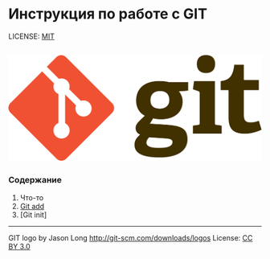 # Инструкция по работе с GIT

LICENSE: [MIT](./license.md)

![git logo](./assets/1920px-Git-logo.svg.png)
---
### Содержание
1. Что-то
2. [Git add](./add.md)
3. [Git init]

---
GIT logo by Jason Long http://git-scm.com/downloads/logos
License: [CC BY 3.0](https://creativecommons.org/licenses/by/3.0/)